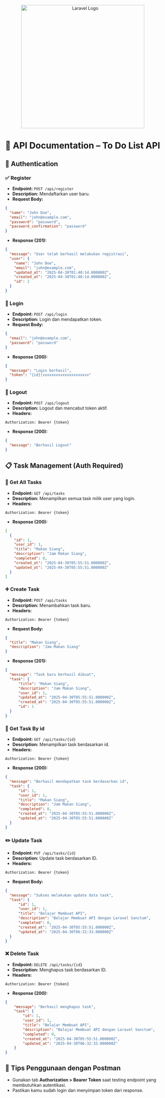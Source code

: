 <p align="center"><a href="https://laravel.com" target="_blank"><img src="https://raw.githubusercontent.com/laravel/art/master/logo-lockup/5%20SVG/2%20CMYK/1%20Full%20Color/laravel-logolockup-cmyk-red.svg" width="400" alt="Laravel Logo"></a></p>

# 📘 API Documentation – To Do List API

## 🔐 Authentication

### ✅ Register
- **Endpoint:** `POST /api/register`
- **Description:** Mendaftarkan user baru.
- **Request Body:**
```json
{
  "name": "John Doe",
  "email": "john@example.com",
  "password": "password",
  "password_confirmation": "password"
}
```
- **Response (201):**
```json
{
  "message": "User telah berhasil melakukan registrasi",
  "user": {
    "name": "John Doe",
    "email": "john@example.com",
    "updated_at": "2025-04-30T01:40:14.000000Z",
    "created_at": "2025-04-30T01:40:14.000000Z",
    "id": 2
  }
}
```

### 🔑 Login
- **Endpoint:** `POST /api/login`
- **Description:** Login dan mendapatkan token.
- **Request Body:**
```json
{
  "email": "john@example.com",
  "password": "password"
}
```
- **Response (200):**
```json
{
  "message": "Login berhasil",
  "token": "{id}|xxxxxxxxxxxxxxxxxxxxx"
}
```

### 🚪 Logout
- **Endpoint:** `POST /api/logout`
- **Description:** Logout dan mencabut token aktif.
- **Headers:**
```
Authorization: Bearer {token}
```
- **Response (200):**
```json
{
  "message": "Berhasil Logout"
}
```

## 📋 Task Management (Auth Required)

### 📄 Get All Tasks
- **Endpoint:** `GET /api/tasks`
- **Description:** Menampilkan semua task milik user yang login.
- **Headers:**
```
Authorization: Bearer {token}
```
- **Response (200):**
```json
[
  {
    "id": 1,
    "user_id": 1,
    "title": "Makan Siang",
    "description": "Jam Makan Siang",
    "completed": 0,
    "created_at": "2025-04-30T05:55:51.000000Z",
    "updated_at": "2025-04-30T05:55:51.000000Z"
  }
]
```

### ➕ Create Task
- **Endpoint:** `POST /api/tasks`
- **Description:** Menambahkan task baru.
- **Headers:**
```
Authorization: Bearer {token}
```
- **Request Body:**
```json
{
  "title": "Makan Siang",
  "description": "Jam Makan Siang"
}
```
- **Response (201):**
```json
{
  "message": "Task baru berhasil dibuat",
  "task": {
      "title": "Makan Siang",
      "description": "Jam Makan Siang",
      "user_id": 1,
      "updated_at": "2025-04-30T05:55:51.000000Z",
      "created_at": "2025-04-30T05:55:51.000000Z",
      "id": 1
  }
}
```

### 📄 Get Task By id
- **Endpoint:** `GET /api/tasks/{id}`
- **Description:** Menampilkan task berdasarkan id.
- **Headers:**
```
Authorization: Bearer {token}
```
- **Response (200):**
```json
{
  "message": "Berhasil mendapatkan task berdasarkan id",
  "task": {
      "id": 1,
      "user_id": 1,
      "title": "Makan Siang",
      "description": "Jam Makan Siang",
      "completed": 0,
      "created_at": "2025-04-30T05:55:51.000000Z",
      "updated_at": "2025-04-30T05:55:51.000000Z"
  }
}
```

### ✏️ Update Task
- **Endpoint:** `PUT /api/tasks/{id}`
- **Description:** Update task berdasarkan ID.
- **Headers:**
```
Authorization: Bearer {token}
```
- **Request Body:**
```json
{
  "message": "Sukses melakukan update data task",
  "task": {
      "id": 1,
      "user_id": 1,
      "title": "Belajar Membuat API",
      "description": "Belajar Membuat API dengan Laravel Sanctum",
      "completed": 0,
      "created_at": "2025-04-30T05:55:51.000000Z",
      "updated_at": "2025-04-30T06:32:33.000000Z"
  }
}
```

### ❌ Delete Task
- **Endpoint:** `DELETE /api/tasks/{id}`
- **Description:** Menghapus task berdasarkan ID.
- **Headers:**
```
Authorization: Bearer {token}
```
- **Response (200):**
```json
{
    "message": "Berhasil menghapus task",
    "task": {
        "id": 1,
        "user_id": 1,
        "title": "Belajar Membuat API",
        "description": "Belajar Membuat API dengan Laravel Sanctum",
        "completed": 0,
        "created_at": "2025-04-30T05:55:51.000000Z",
        "updated_at": "2025-04-30T06:32:33.000000Z"
    }
}
```

## 🧪 Tips Penggunaan dengan Postman
- Gunakan tab **Authorization > Bearer Token** saat testing endpoint yang membutuhkan autentikasi.
- Pastikan kamu sudah login dan menyimpan token dari response.
